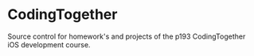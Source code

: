 CodingTogether
==============

Source control for homework's and projects of the p193 CodingTogether iOS development course.
